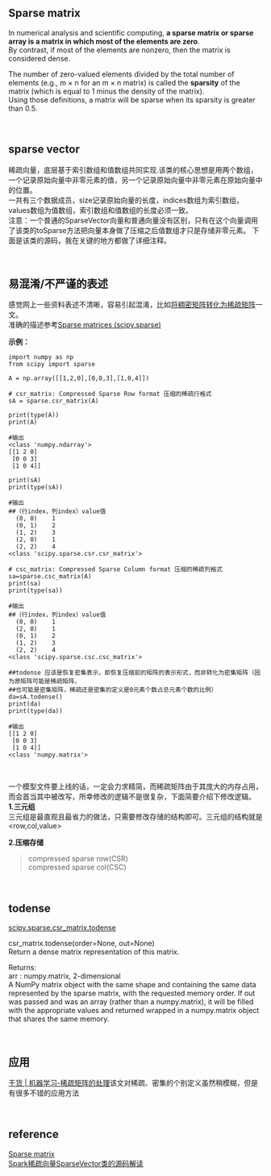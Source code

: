 ## Sparse matrix
In numerical analysis and scientific computing, **a sparse matrix or sparse array is a matrix in which most of the elements are zero**.   
By contrast, if most of the elements are nonzero, then the matrix is considered dense. 

The number of zero-valued elements divided by the total number of elements (e.g., m × n for an m × n matrix) is called the **sparsity** of the matrix (which is equal to 1 minus the density of the matrix).   
Using those definitions, a matrix will be sparse when its sparsity is greater than 0.5.

&nbsp;
## sparse vector
稀疏向量，底层基于索引数组和值数组共同实现.该类的核心思想是用两个数组，一个记录原始向量中非零元素的值，另一个记录原始向量中非零元素在原始向量中的位置。  
一共有三个数据成员，size记录原始向量的长度，indices数组为索引数组，values数组为值数组，索引数组和值数组的长度必须一致。  
注意：一个普通的SparseVector向量和普通向量没有区别，只有在这个向量调用了该类的toSparse方法把向量本身做了压缩之后值数组才只是存储非零元素。
下面是该类的源码，我在关键的地方都做了详细注释。


&nbsp;
## 易混淆/不严谨的表述
感觉网上一些资料表述不清晰，容易引起混淆，比如[将稠密矩阵转化为稀疏矩阵](https://blog.csdn.net/Guo_ya_nan/article/details/101371834)一文。  
准确的描述参考[Sparse matrices (scipy.sparse)](https://docs.scipy.org/doc/scipy/reference/sparse.html)    


**示例：**  
```
import numpy as np
from scipy import sparse

A = np.array([[1,2,0],[0,0,3],[1,0,4]])

# csr_matrix: Compressed Sparse Row format 压缩的稀疏行格式
sA = sparse.csr_matrix(A)
```
```
print(type(A))
print(A)

#输出
<class 'numpy.ndarray'>
[[1 2 0]
 [0 0 3]
 [1 0 4]]
```
```
print(sA)
print(type(sA))

#输出
##（行index，列index）value值
  (0, 0)	1
  (0, 1)	2
  (1, 2)	3
  (2, 0)	1
  (2, 2)	4
<class 'scipy.sparse.csr.csr_matrix'>
```
```
# csc_matrix: Compressed Sparse Column format 压缩的稀疏列格式
sa=sparse.csc_matrix(A)
print(sa)
print(type(sa))

#输出
##（行index，列index）value值
  (0, 0)	1
  (2, 0)	1
  (0, 1)	2
  (1, 2)	3
  (2, 2)	4
<class 'scipy.sparse.csc.csc_matrix'>
```
```
##todense 应该是恢复密集表示，即恢复压缩前的矩阵的表示形式，而非转化为密集矩阵（因为原矩阵可能是稀疏矩阵，
##也可能是密集矩阵，稀疏还是密集的定义是0元素个数占总元素个数的比例）
da=sA.todense()    
print(da)
print(type(da))

#输出
[[1 2 0]
 [0 0 3]
 [1 0 4]]
<class 'numpy.matrix'>
```

&nbsp;

一个模型文件要上线的话，一定会力求精简，而稀疏矩阵由于其庞大的内存占用，而会首当其中被改写，所幸修改的逻辑不是很复杂，下面简要介绍下修改逻辑。  
**1.三元组**  
三元组是最直观且最省力的做法，只需要修改存储的结构即可。三元组的结构就是<row,col,value>  

  **2.压缩存储**  
  > compressed sparse row(CSR)  
  compressed sparse col(CSC)
  



&nbsp;
## todense
[scipy.sparse.csr_matrix.todense](https://docs.scipy.org/doc/scipy0.19.0/reference/generated/scipy.sparse.csr_matrix.todense.html)  

csr_matrix.todense(order=None, out=None)  
Return a dense matrix representation of this matrix.  

Returns:	  
arr : numpy.matrix, 2-dimensional  
A NumPy matrix object with the same shape and containing the same data represented by the sparse matrix, with the requested memory order. If out was passed and was an array (rather than a numpy.matrix), it will be filled with the appropriate values and returned wrapped in a numpy.matrix object that shares the same memory.

&nbsp;
## 应用
[干货 | 机器学习-稀疏矩阵的处理](https://zhuanlan.zhihu.com/p/55029285)该文对稀疏、密集的个别定义虽然稍模糊，但是有很多不错的应用方法

&nbsp;
## reference
[Sparse matrix](https://en.wikipedia.org/wiki/Sparse_matrix)  
[Spark稀疏向量SparseVector类的源码解读](https://blog.csdn.net/qq_26963495/article/details/78858910)
